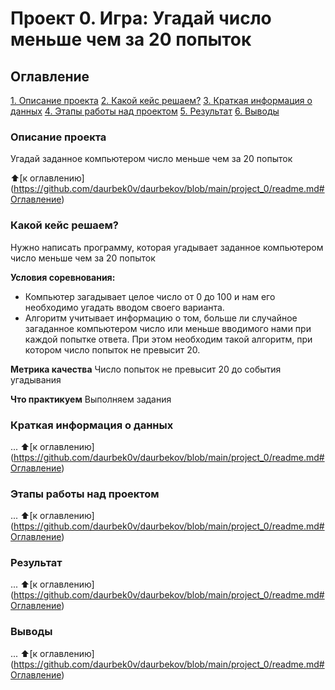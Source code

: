 # Проект 0. Игра: Угадай число меньше чем за 20 попыток

## Оглавление
[1. Описание проекта](https://github.com/daurbek0v/daurbekov/blob/main/project_0/readme.md#Описание-проекта)
[2. Какой кейс решаем?](https://github.com/daurbek0v/daurbekov/blob/main/project_0/readme.md#Какой-кейс-решаем?)
[3. Краткая информация о данных](https://github.com/daurbek0v/daurbekov/blob/main/project_0/readme.md#Краткая-информация-о-данных)
[4. Этапы работы над проектом](https://github.com/daurbek0v/daurbekov/blob/main/project_0/readme.md#Этапы-работы-над-проектом)
[5. Результат](https://github.com/daurbek0v/daurbekov/blob/main/project_0/readme.md#Результат)
[6. Выводы](https://github.com/daurbek0v/daurbekov/blob/main/project_0/readme.md#Выводы)

### Описание проекта
Угадай заданное компьютером число меньше чем за 20 попыток

:arrow_up:[к оглавлению] (https://github.com/daurbek0v/daurbekov/blob/main/project_0/readme.md#Оглавление)

### Какой кейс решаем?
Нужно написать программу, которая угадывает заданное компьютером число меньше чем за 20 попыток

**Условия соревнования:**
- Компьютер загадывает целое число от 0 до 100 и нам его необходимо угадать вводом своего варианта. 
- Алгоритм учитывает информацию о том, больше ли случайное загаданное компьютером число или меньше вводимого нами при каждой попытке ответа. При этом необходим такой алгоритм, при котором число попыток не превысит 20.

**Метрика качества**
Число попыток не превысит 20 до события угадывания

**Что практикуем**
Выполняем задания

### Краткая информация о данных
...
:arrow_up:[к оглавлению] (https://github.com/daurbek0v/daurbekov/blob/main/project_0/readme.md#Оглавление)

### Этапы работы над проектом
...
:arrow_up:[к оглавлению] (https://github.com/daurbek0v/daurbekov/blob/main/project_0/readme.md#Оглавление)

### Результат
...
:arrow_up:[к оглавлению] (https://github.com/daurbek0v/daurbekov/blob/main/project_0/readme.md#Оглавление)

### Выводы
...
:arrow_up:[к оглавлению] (https://github.com/daurbek0v/daurbekov/blob/main/project_0/readme.md#Оглавление)